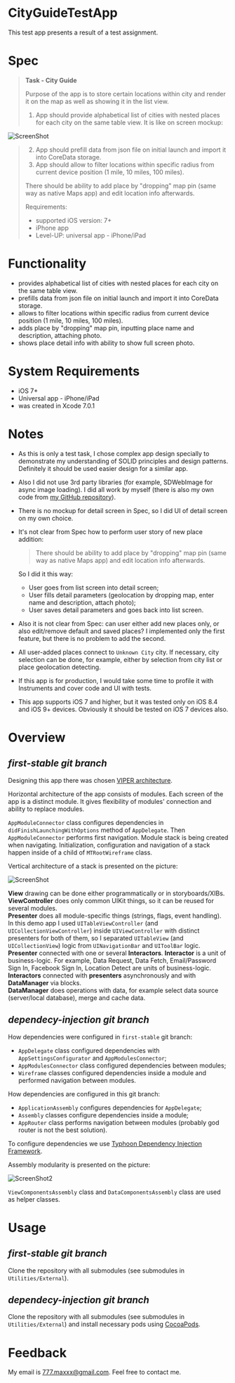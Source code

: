 CityGuideTestApp
====================

This test app presents a result of a test assignment.

Spec
====================

>**Task -  City Guide**
>
>Purpose of the app is to store certain locations within city and render it on the map as well as showing it in the list view.
>
>1) App should provide alphabetical list of cities with nested places for each city on the same table view. It is like on screen mockup:

![ScreenShot](https://cloud.githubusercontent.com/assets/2142832/11014278/859f052e-8559-11e5-8a38-f2b790244645.png)

>2) App should prefill data from json file on initial launch and import it into CoreData  storage.
>3) App should allow to filter locations within specific radius from current device position (1 mile, 10 miles, 100 miles).
>
>There should be ability to add place by "dropping" map pin (same way as native Maps app) and edit location info afterwards.
>
>Requirements:
>- supported iOS version: 7+
>- iPhone app
>- Level-UP: universal app - iPhone/iPad

Functionality
====================

- provides alphabetical list of cities with nested places for each city on the same table view.
- prefills data from json file on initial launch and import it into CoreData  storage.
- allows to filter locations within specific radius from current device position (1 mile, 10 miles, 100 miles).
- adds place by "dropping" map pin, inputting place name and description, attaching photo.
- shows place detail info with ability to show full screen photo.

System Requirements
====================

- iOS 7+
- Universal app - iPhone/iPad
- was created in Xcode 7.0.1

Notes
====================

- As this is only a test task, I chose complex app design specially to demonstrate my understanding of SOLID principles and design patterns. Definitely it should be used easier design for a similar app.
- Also I did not use 3rd party libraries (for example, SDWebImage for async image loading). I did all work by myself (there is also my own code from [my GitHub repository](https://github.com/maxxx777)).
- There is no mockup for detail screen in Spec, so I did UI of detail screen on my own choice.
- It's not clear from Spec how to perform user story of new place addition:
    > There should be ability to add place by "dropping" map pin (same way as native Maps app) and edit location info afterwards.

    So I did it this way:
  - User goes from list screen into detail screen;
  - User fills detail parameters (geolocation by dropping map, enter name and description, attach photo);
  - User saves detail parameters and goes back into list screen.
- Also it is not clear from Spec: can user either add new places only, or also edit/remove default and saved places? I implemented only the first feature, but there is no problem to add the second.
- All user-added places connect to `Unknown City` city. If necessary, city selection can be done, for example, either by selection from city list or place geolocation detecting.
- If this app is for production, I would take some time to profile it with Instruments and cover code and UI with tests.
- This app supports iOS 7 and higher, but it was tested only on iOS 8.4 and iOS 9+ devices. Obviously it should be tested on iOS 7 devices also.

Overview
====================

## *first-stable git branch*

Designing this app there was chosen [VIPER architecture](https://www.objc.io/issues/13-architecture/viper/).

Horizontal architecture of the app consists of modules. Each screen of the app is a distinct module. It gives flexibility of modules' connection and ability to replace modules.

`AppModuleConnector` class configures dependencies in `didFinishLaunchingWithOptions` method of `AppDelegate`. Then `AppModuleConnector` performs first navigation. Module stack is being created when navigating. Initialization, configuration and navigation of a stack happen inside of a child of `MTRootWireframe` class.

Vertical architecture of a stack is presented on the picture:

![ScreenShot](https://cloud.githubusercontent.com/assets/2142832/9882759/23f43bf8-5bf8-11e5-9723-58b91838c2ad.png)

**View** drawing can be done either programmatically or in storyboards/XIBs.<br />
**ViewController** does only common UIKit things, so it can be reused for several modules.<br />
**Presenter** does all module-specific things (strings, flags, event handling).<br />
In this demo app I used `UITableViewController` (and `UICollectionViewController`) inside `UIViewController` with distinct presenters for both of them, so I separated `UITableView` (and `UICollectionView`) logic from `UINavigationBar` and `UIToolBar` logic.<br />
**Presenter** connected with one or several **Interactors**. **Interactor** is a unit of business-logic. For example, Data Request, Data Fetch, Email/Password Sign In, Facebook Sign In, Location Detect are units of business-logic.<br />
**Interactors** connected with **presenters** asynchronously and with **DataManager** via blocks.<br />
**DataManager** does operations with data, for example select data source (server/local database), merge and cache data.

## *dependecy-injection git branch*

How dependencies were configured in `first-stable` git branch:
- `AppDelegate` class configured dependencies with `AppSettingsConfigurator` and `AppModulesConnector`;
- `AppModulesConnector` class configured dependencies between modules;
- `Wireframe` classes configured dependencies inside a module and performed navigation between modules.

How dependencies are configured in this git branch:
- `ApplicationAssembly` configures dependencies for `AppDelegate`;
- `Assembly` classes configure dependencies inside a module;
- `AppRouter` class performs navigation between modules (probably god router is not the best solution).

To configure dependencies we use [Typhoon Dependency Injection Framework](http://typhoonframework.org/).

Assembly modularity is presented on the picture:

![ScreenShot2](https://cloud.githubusercontent.com/assets/2142832/11167840/0e783ccc-8b9e-11e5-8405-147037dbecce.png)

`ViewComponentsAssembly` class and `DataComponentsAssembly` class are used as helper classes.

Usage
====================

## *first-stable git branch*

Clone the repository with all submodules (see submodules in `Utilities/External`).

## *dependecy-injection git branch*

Clone the repository with all submodules (see submodules in `Utilities/External`) and install necessary pods using [CocoaPods](http://cocoapods.org/).

Feedback
====================
My email is 777.maxxx@gmail.com. Feel free to contact me.
